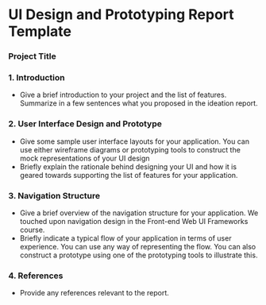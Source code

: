 # UI Design and Prototyping Report Template

### Project Title

### 1. Introduction

- Give a brief introduction to your project and the list of features. Summarize in a few sentences what you proposed in the ideation report.

### 2. User Interface Design and Prototype

- Give some sample user interface layouts for your application. You can use either wireframe diagrams or prototyping tools to construct the mock representations of your UI design
- Briefly explain the rationale behind designing your UI and how it is geared towards supporting the list of features for your application.

### 3. Navigation Structure

- Give a brief overview of the navigation structure for your application. We touched upon navigation design in the Front-end Web UI Frameworks course.
- Briefly indicate a typical flow of your application in terms of user experience. You can use any way of representing the flow. You can also construct a prototype using one of the prototyping tools to illustrate this.

### 4. References

- Provide any references relevant to the report.